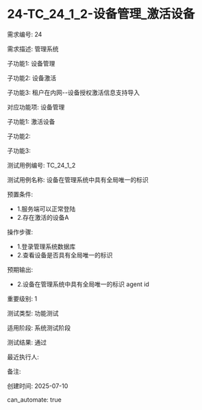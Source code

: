 # 24-TC_24_1_2-设备管理_激活设备

需求编号: 24

需求描述: 管理系统

子功能1: 设备管理

子功能2: 设备激活

子功能3: 租户在内网--设备授权激活信息支持导入


对应功能项: 设备管理

子功能1: 激活设备

子功能2: 

子功能3: 


测试用例编号: TC_24_1_2

测试用例名称: 设备在管理系统中具有全局唯一的标识

预置条件:
- 1.服务端可以正常登陆
- 2.存在激活的设备A

操作步骤:
- 1.登录管理系统数据库
- 2.查看设备是否具有全局唯一的标识

预期输出:
- 2.设备在管理系统中具有全局唯一的标识 agent id

重要级别: 1

测试类型: 功能测试

适用阶段: 系统测试阶段

测试结果: 通过

最近执行人: 

备注: 

创建时间: 2025-07-10

can_automate: true
